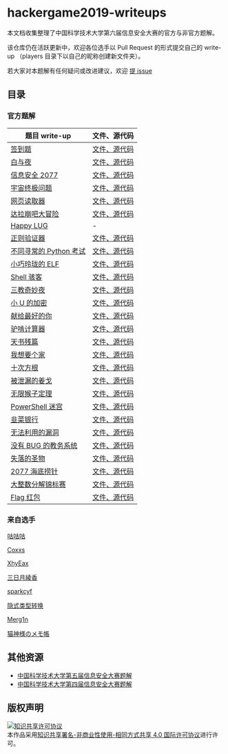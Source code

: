 # hackergame2019-writeups

本文档收集整理了中国科学技术大学第六届信息安全大赛的官方与非官方题解。

该仓库仍在活跃更新中，欢迎各位选手以 Pull Request 的形式提交自己的 write-up （players 目录下以自己的昵称创建新文件夹）。

若大家对本题解有任何疑问或改进建议，欢迎 [提 issue](https://github.com/ustclug/hackergame2019-writeups/issues/new)

## 目录

### 官方题解

| 题目 write-up                                                | 文件、源代码                                           |
| ------------------------------------------------------------ | ------------------------------------------------------ |
| [签到题](official/签到题/README.md)               | [文件、源代码](official/签到题/src)                   |
| [白与夜](official/白与夜/README.md)           | [文件、源代码](official/白与夜/src)                  |
| [信息安全 2077](official/信息安全_2077/README.md)           | [文件、源代码](official/信息安全_2077/src)                      |
| [宇宙终极问题](official/宇宙终极问题/README.md)           | [文件、源代码](official/宇宙终极问题/src)                   |
| [网页读取器](official/网页读取器/README.md)                  | [文件、源代码](official/网页读取器/src)                      |
| [达拉崩吧大冒险](official/达拉崩吧大冒险/README.md)                   | [文件、源代码](official/达拉崩吧大冒险/src)                      |
| [Happy LUG](official/Happy_LUG/README.md)         | -                   |
| [正则验证器](official/正则验证器/README.md)   | [文件、源代码](official/正则验证器/src)              |
| [不同寻常的 Python 考试](official/不同寻常的_Python_考试/README.md)             | [文件、源代码](official/不同寻常的_Python_考试/src)                  |
| [小巧玲珑的 ELF](official/小巧玲珑的_ELF/README.md) | [文件、源代码](official/小巧玲珑的_ELF/src)          |
| [Shell 骇客](official/Shell_骇客/README.md)     | [文件、源代码](official/Shell_骇客/src)               |
| [三教奇妙夜](official/三教奇妙夜/README.md)       | [文件、源代码](official/三教奇妙夜/src)                 |
| [小 U 的加密](official/小_U_的加密/README.md)             | [文件、源代码](official/小_U_的加密/src)                  |
| [献给最好的你](official/献给最好的你/README.md) | [文件、源代码](official/献给最好的你/src)          |
| [驴啃计算器](official/驴啃计算器/README.md)         | [文件、源代码](official/驴啃计算器/src)                 |
| [天书残篇](official/天书残篇/README.md) | [文件、源代码](official/天书残篇/src)            |
| [我想要个家](official/我想要个家/README.md)     | [文件、源代码](official/我想要个家/src)                |
| [十次方根](official/十次方根/README.md) | [文件、源代码](official/十次方根/src) |
| [被泄漏的姜戈](official/被泄漏的姜戈/README.md)       | [文件、源代码](https://github.com/openlug/django-common)                |
| [无限猴子定理](official/无限猴子定理/README.md)           | [文件、源代码](official/无限猴子定理/src)                  |
| [PowerShell 迷宫](official/PowerShell_迷宫/README.md) | [文件、源代码](https://github.com/Blealtan/PSMaze)             |
| [韭菜银行](official/韭菜银行/README.md)  | [文件、源代码](official/韭菜银行/src)              |
| [无法利用的漏洞](official/无法利用的漏洞/README.md)       | [文件、源代码](official/无法利用的漏洞/src)                  |
| [没有 BUG 的教务系统](official/没有_BUG_的教务系统/README.md) | [文件、源代码](official/没有_BUG_的教务系统/src)                |
| [失落的圣物](official/失落的圣物/README.md)     | [文件、源代码](official/失落的圣物/src)                 |
| [2077 海底捞针](official/2077_海底捞针/README.md)     | [文件、源代码](official/2077_海底捞针/src)               |
| [大整数分解锦标赛](official/大整数分解锦标赛/README.md)     | [文件、源代码](official/大整数分解锦标赛/src)               |
| [Flag 红包](official/Flag_红包/README.md)     | [文件、源代码](official/Flag_红包/src)               |

### 来自选手

[咕咕咕](players/咕咕咕)

[Coxxs](https://coxxs.me/1321)

[XhyEax](players/Xhy)

[三日月綾香](players/三日月綾香)

[sparkcyf](players/sparkcyf)

[隐式类型转换](https://www.nottres.com/nonetype/ustc-hackergame-2019-writeup.html)

[Merg1n](players/Merg1n)

[猫神様のメモ帳](players/猫神様のメモ帳)

## 其他资源

- [中国科学技术大学第五届信息安全大赛题解](https://github.com/ustclug/hackergame2018-writeups)
- [中国科学技术大学第四届信息安全大赛题解](https://volltin.gitbooks.io/hackergame2017-writeup/)

## 版权声明

<a rel="license" href="http://creativecommons.org/licenses/by-nc-sa/4.0/"><img alt="知识共享许可协议" style="border-width:0" src="https://i.creativecommons.org/l/by-nc-sa/4.0/88x31.png" /></a><br />本作品采用<a rel="license" href="http://creativecommons.org/licenses/by-nc-sa/4.0/">知识共享署名-非商业性使用-相同方式共享 4.0 国际许可协议</a>进行许可。
